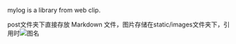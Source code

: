 mylog is a library from web clip.

post文件夹下直接存放 Markdown 文件，图片存储在static/images文件夹下，引用时![图名](/images/image.png)